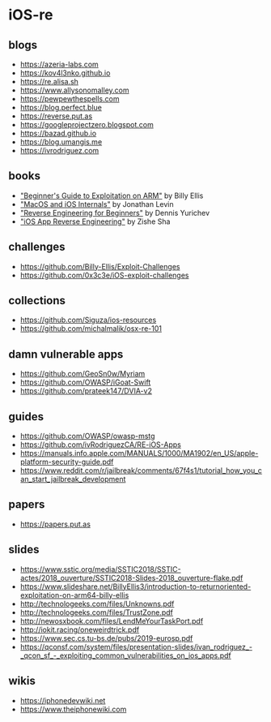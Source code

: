 # iOS-re


## blogs
* https://azeria-labs.com
* https://kov4l3nko.github.io
* https://re.alisa.sh
* https://www.allysonomalley.com
* https://pewpewthespells.com
* https://blog.perfect.blue
* https://reverse.put.as
* https://googleprojectzero.blogspot.com
* https://bazad.github.io
* https://blog.umangis.me
* https://ivrodriguez.com

## books
* ["Beginner's Guide to Exploitation on ARM"](https://zygosec.com/book.html) by Billy Ellis
* ["MacOS and iOS Internals"](http://newosxbook.com) by Jonathan Levin
* ["Reverse Engineering for Beginners"](https://beginners.re/RE4B-EN.pdf) by Dennis Yurichev
* ["iOS App Reverse Engineering"](https://github.com/iosre/iOSAppReverseEngineering) by Zishe Sha

## challenges
* https://github.com/Billy-Ellis/Exploit-Challenges
* https://github.com/0x3c3e/iOS-exploit-challenges

## collections
* https://github.com/Siguza/ios-resources
* https://github.com/michalmalik/osx-re-101

## damn vulnerable apps
* https://github.com/GeoSn0w/Myriam
* https://github.com/OWASP/iGoat-Swift
* https://github.com/prateek147/DVIA-v2

## guides
* https://github.com/OWASP/owasp-mstg
* https://github.com/ivRodriguezCA/RE-iOS-Apps
* https://manuals.info.apple.com/MANUALS/1000/MA1902/en_US/apple-platform-security-guide.pdf
* https://www.reddit.com/r/jailbreak/comments/67f4s1/tutorial_how_you_can_start_jailbreak_development

## papers
* https://papers.put.as

## slides
* https://www.sstic.org/media/SSTIC2018/SSTIC-actes/2018_ouverture/SSTIC2018-Slides-2018_ouverture-flake.pdf
* https://www.slideshare.net/BillyEllis3/introduction-to-returnoriented-exploitation-on-arm64-billy-ellis
* http://technologeeks.com/files/Unknowns.pdf
* http://technologeeks.com/files/TrustZone.pdf
* http://newosxbook.com/files/LendMeYourTaskPort.pdf
* http://iokit.racing/oneweirdtrick.pdf
* https://www.sec.cs.tu-bs.de/pubs/2019-eurosp.pdf
* https://qconsf.com/system/files/presentation-slides/ivan_rodriguez_-_qcon_sf_-_exploiting_common_vulnerabilities_on_ios_apps.pdf

## wikis
* https://iphonedevwiki.net
* https://www.theiphonewiki.com
